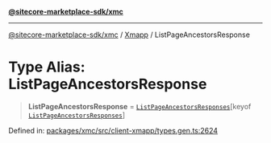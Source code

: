 [**@sitecore-marketplace-sdk/xmc**](../../../../README.md)

***

[@sitecore-marketplace-sdk/xmc](../../../../README.md) / [Xmapp](../README.md) / ListPageAncestorsResponse

# Type Alias: ListPageAncestorsResponse

> **ListPageAncestorsResponse** = [`ListPageAncestorsResponses`](ListPageAncestorsResponses.md)\[keyof [`ListPageAncestorsResponses`](ListPageAncestorsResponses.md)\]

Defined in: [packages/xmc/src/client-xmapp/types.gen.ts:2624](https://github.com/Sitecore/marketplace-sdk/blob/047115917e8843232ba2a4ba284b67585698b1c5/packages/xmc/src/client-xmapp/types.gen.ts#L2624)
